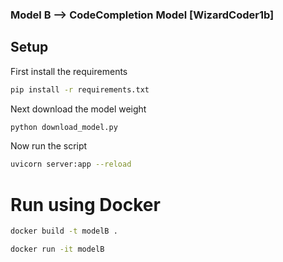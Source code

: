 ### Model B --> CodeCompletion Model [WizardCoder1b]

## Setup



First install the requirements
```sh
pip install -r requirements.txt
```

Next download the model weight 

```sh
python download_model.py
```

Now run the script

```sh
uvicorn server:app --reload
```

# Run using Docker

```sh
docker build -t modelB .
```

```sh
docker run -it modelB
```
